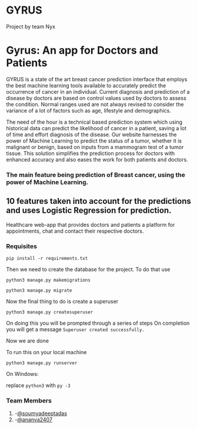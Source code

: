 # GYRUS
Project by team Nyx 

# Gyrus: An app for Doctors and Patients

GYRUS is a state of the art breast cancer prediction interface that employs the best machine learning tools available to accurately predict the occurrence of cancer in an individual. Current diagnosis and prediction of a disease by doctors are based on control values used by doctors to assess the condition. Normal ranges used are not always revised to consider the variance of a lot of factors such as age, lifestyle and demographics.

The need of the hour is a technical based prediction system which using historical data can predict the likelihood of cancer in a patient, saving a lot of time and effort diagnosis of the disease. Our website harnesses the power of Machine Learning to predict the status of a tumor, whether it is malignant or benign, based on inputs from a mammogram test of a tumor tissue. This solution simplifies the prediction process for doctors with enhanced accuracy and also eases the work for both patients and doctors.

### The main feature being prediction of Breast cancer, using the power of Machine Learning. 
## 10 features taken into account for the predictions and uses Logistic Regression for prediction.

Healthcare web-app that provides doctors and patients a platform for appointments, chat and contact their respective doctors.

### Requisites

`pip install -r requirements.txt`

Then we need to create the database for the project. To do that use

`python3 manage.py makemigrations`

`python3 manage.py migrate`

Now the final thing to do is create a superuser

`python3 manage.py createsuperuser`

On doing this you will be prompted through a series of steps
On completion you will get a message 
`Superuser created successfully.`

Now we are done

To run this on your local machine

`python3 manage.py runserver`

On Windows:

replace `python3` with `py -3`

### Team Members
1. -[@soumyadeeptadas](https://github.com/soumyadeeptadas)
2. -[@ananya2407](https://github.com/ananya2407)



